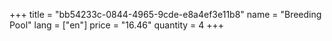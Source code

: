 +++
title = "bb54233c-0844-4965-9cde-e8a4ef3e11b8"
name = "Breeding Pool"
lang = ["en"]
price = "16.46"
quantity = 4
+++
